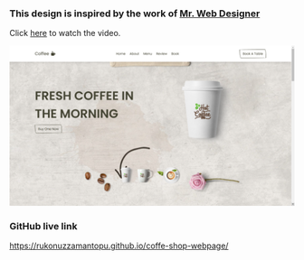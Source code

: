 ### This design is inspired by the work of [Mr. Web Designer](https://rukonuzzamantopu.github.io/coffe-shop-webpage/)
Click [here](https://rukonuzzamantopu.github.io/coffe-shop-webpage/) to watch the video.

![preview img](/preview.png)

### GitHub live link
https://rukonuzzamantopu.github.io/coffe-shop-webpage/
